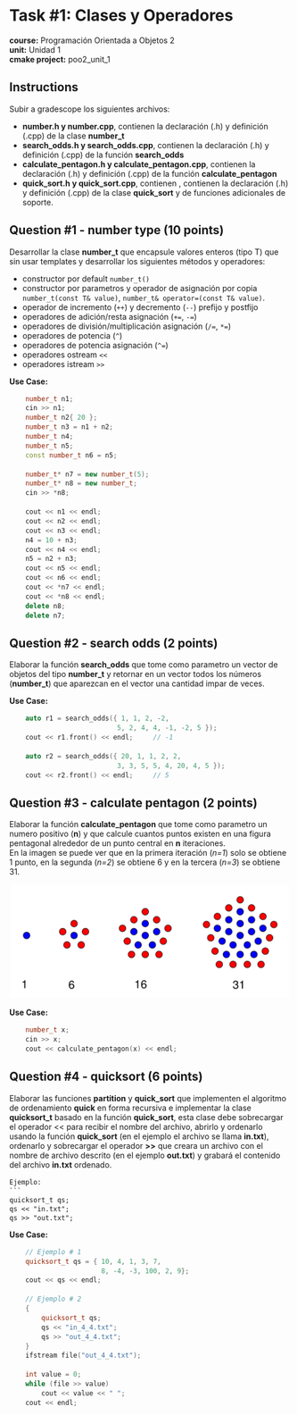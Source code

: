# Task #1: Clases y Operadores  
**course:** Programación Orientada a Objetos 2  
**unit:** Unidad 1  
**cmake project:** poo2_unit_1
## Instructions
Subir a gradescope los siguientes archivos:

- **number.h y number.cpp**, contienen la declaración (.h) y definición (.cpp) de la clase **number_t**
- **search_odds.h y search_odds.cpp**, contienen la declaración (.h) y definición (.cpp) de la función **search_odds**
- **calculate_pentagon.h y calculate_pentagon.cpp**, contienen la declaración (.h) y definición (.cpp) de la función **calculate_pentagon**
- **quick_sort.h y quick_sort.cpp**, contienen , contienen la declaración (.h) y definición (.cpp) de la clase **quick_sort** y de funciones adicionales de soporte.

## Question #1 - number type (10 points)

Desarrollar la clase **number_t** que encapsule valores enteros (tipo T) que sin usar templates y desarrollar los siguientes métodos y operadores:
- constructor por default `number_t()`
- constructor por parametros y operador de asignación por copia `number_t(const T& value)`, `number_t& operator=(const T& value)`.
- operador de incremento (`++`) y decremento (`--`) prefijo y postfijo  
- operadores de adición/resta asignación (`+=`, `-=`)  
- operadores de división/multiplicación asignación (`/=`, `*=`)  
- operadores de potencia (`^`)
- operadores de potencia asignación (`^=`)
- operadores ostream `<<`
- operadores istream `>>`

**Use Case:**  
```cpp
    number_t n1;
    cin >> n1;
    number_t n2{ 20 };
    number_t n3 = n1 + n2;
    number_t n4;
    number_t n5;
    const number_t n6 = n5;
    
    number_t* n7 = new number_t(5);
    number_t* n8 = new number_t;
    cin >> *n8;
    
    cout << n1 << endl;
    cout << n2 << endl;
    cout << n3 << endl;
    n4 = 10 + n3;
    cout << n4 << endl;
    n5 = n2 + n3;
    cout << n5 << endl;
    cout << n6 << endl;
    cout << *n7 << endl;
    cout << *n8 << endl;
    delete n8;
    delete n7;
```

## Question #2 - search odds (2 points)

Elaborar la función **search_odds** que tome como parametro un vector de objetos del tipo **number_t** y retornar en un vector todos los números (**number_t**) que aparezcan en el vector una cantidad impar de veces.

**Use Case:**
```cpp
	auto r1 = search_odds({ 1, 1, 2, -2,
                           5, 2, 4, 4, -1, -2, 5 });
    cout << r1.front() << endl;     // -1

    auto r2 = search_odds({ 20, 1, 1, 2, 2, 
                           3, 3, 5, 5, 4, 20, 4, 5 });
    cout << r2.front() << endl;     // 5
```

## Question #3 - calculate pentagon (2 points)

Elaborar la función **calculate_pentagon** que tome como parametro un numero positivo (**n**) y que calcule cuantos puntos existen en una figura pentagonal alrededor de un punto central en **n** iteraciones.  
En la imagen se puede ver que en la primera iteración (*n=1*) solo se obtiene 1 punto, en la segunda (*n=2*) se obtiene 6 y en la tercera (*n=3*) se obtiene 31.
<p align="center">
<img src="pentagon_number.png" width="500">
</p>    
  
**Use Case:**  
```cpp
	number_t x;
    cin >> x;
    cout << calculate_pentagon(x) << endl;
```

## Question #4 - quicksort (6 points)

Elaborar las funciones **partition** y **quick_sort** que implementen el algoritmo de ordenamiento **quick** en forma recursiva e implementar la clase **quicksort_t** basado en la función **quick_sort**, esta clase debe sobrecargar el operador << para recibir el nombre del archivo, abrirlo y ordenarlo usando la función **quick_sort** (en el ejemplo el archivo se llama **in.txt**), ordenarlo y sobrecargar el operador **>>** que creara un archivo con el nombre de archivo descrito (en el ejemplo **out.txt**) y grabará el contenido del archivo **in.txt** ordenado.

    Ejemplo:  
    ```
    quicksort_t qs;
    qs << "in.txt";
    qs >> "out.txt";  

**Use Case:**  
```cpp
    // Ejemplo # 1
    quicksort_t qs = { 10, 4, 1, 3, 7,
                       8, -4, -3, 100, 2, 9};
    cout << qs << endl;

    // Ejemplo # 2
    {
        quicksort_t qs;
        qs << "in_4_4.txt";
        qs >> "out_4_4.txt";
    }
    ifstream file("out_4_4.txt");
    
    int value = 0;
    while (file >> value)
        cout << value << " ";
    cout << endl;
```

 
